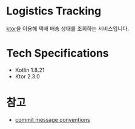 # Logistics Tracking
[ktor](https://ktor.io/docs/welcome.html)을 이용해 택배 배송 상태를 조회하는 서비스입니다.
# Tech Specifications
- Kotlin 1.8.21
- Ktor 2.3.0

# 참고
- [commit message conventions](https://gist.github.com/joshbuchea/6f47e86d2510bce28f8e7f42ae84c716)